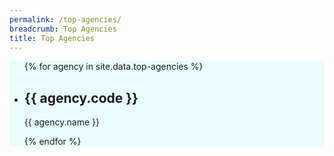 ```yaml
---
permalink: /top-agencies/
breadcrumb: Top Agencies
title: Top Agencies
---
```


<section class="bp-section" style="background-color:#EAFCFC" id="top-a">
<ul>
{% for agency in site.data.top-agencies %}
  <li>  
    <h2>{{ agency.code }}</h2> 
    <p>{{ agency.name }}</p>
  </li>
{% endfor %}
</ul>
</section>
